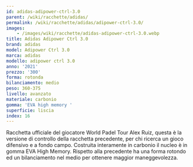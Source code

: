 ```yaml
---
id: adidas-adipower-ctrl-3.0
parent: /wiki/racchette/adidas/
permalink: /wiki/racchette/adidas/adipower-ctrl-3.0/
images:
    - /images/wiki/racchette/adidas-adipower-ctrl-3.0.webp
title: Adidas Adipower Ctrl 3.0
brand: adidas
model: Adipower Ctrl 3.0
marca: adidas
modello: adipower ctrl 3.0
anno: '2021'
prezzo: '300'
forma: rotonda
bilanciamento: medio
peso: 360-375
livello: avanzato
materiale: carbonio
gomma: 'EVA high memory '
superficie: liscia
index: 16
---
```

Racchetta ufficiale del giocatore World Padel Tour Alex Ruiz, questa è la versione di controllo della racchetta precedente, per chi ricerca un gioco difensivo e a fondo campo. Costruita interamente in carbonio il nucleo è in gomma EVA High Memory. Rispetto alla precedente ha una forma rotondo ed un bilanciamento nel medio per ottenere maggior maneggevolezza.